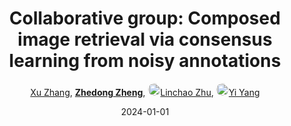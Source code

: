 ---
title: "Collaborative group: Composed image retrieval via consensus learning from noisy annotations"
collection: publications
permalink: /publication/Collabor2024
date: 2024-01-01
doi: 10.1016/j.knosys.2024.112135
oral: 
keywords: image retrieval consensus, retrieval consensus learning, collaborative group, object re-identification, image retrieval, 
venue: 'Knowledge-Based Systems (KBS)'
paperurl: 'https://zdzheng.xyz/files/KBS-triplet.pdf'
code: 'https://github.com/XuZhang2/Css-Net'
author: '<a href="https://zdzheng.xyz/authors/Xu-Zhang" class="author">Xu Zhang</a>, <strong><a href="https://zdzheng.xyz/authors/Zhedong-Zheng" class="author">Zhedong Zheng</a></strong>, <a href="https://zdzheng.xyz/authors/Linchao-Zhu" class="author"> <img src= "https://zdzheng.xyz/coauthors/linchao-zhu.jpeg" alt="linchao-zhu" style="border-radius: 50%; height:20px; width:20px">Linchao Zhu</a>, <a href="https://zdzheng.xyz/authors/Yi-Yang" class="author"> <img src= "https://zdzheng.xyz/coauthors/yi-yang.jpeg" alt="yi-yang" style="border-radius: 50%; height:20px; width:20px">Yi Yang</a>'
sqlauthor: '{"@type": "Person","name": "Xu Zhang"}, {"@type": "Person","name": "Zhedong Zheng"}, {"@type": "Person","name": "Linchao Zhu"}, {"@type": "Person","name": "Yi Yang"}'
citation: ' Xu Zhang,  Zhedong Zheng,  Linchao Zhu,  Yi Yang, &quot;Collaborative group: Composed image retrieval via consensus learning from noisy annotations.&quot; Knowledge-based Systems, 2024. DOI: 10.1016/j.knosys.2024.112135'
pub_year: '2024'
bib: >
    @article{zhang2023relieving,<br>author = "Zhang, Xu and Zheng, Zhedong and Zhu, Linchao and Yang, Yi",<br>title = "Collaborative group: Composed image retrieval via consensus learning from noisy annotations",<br>journal = "Knowledge-based Systems",<br>doi = "10.1016/j.knosys.2024.112135",<br>url = "https://zdzheng.xyz/files/KBS-triplet.pdf",<br>code = "https://github.com/XuZhang2/Css-Net",<br>year = "2024"
    }

---